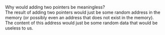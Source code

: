 Why would adding two pointers be meaningless?  
The result of adding two pointers would just be some random address in the memory (or possibly even an address that does not exist in the memory). The content of this address would just be some random data that would be useless to us.
